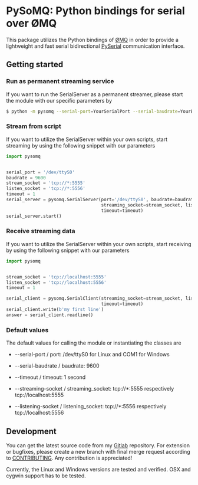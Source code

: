 # PySoMQ: Python bindings for serial over ØMQ

This package utilizes the Python bindings of [ØMQ](http://www.zeromq.org) in order to provide a lightweight and fast serial bidirectional [PySerial](https://pypi.org/project/pyserial/) communication interface.

## Getting started

### Run as permanent streaming service

If you want to run the SerialServer as a permanent streamer, please start the module with our specific parameters by

```bash
$ python -m pysomq --serial-port=YourSerialPort --serial-baudrate=YourBaudrate --timeout=1 --streaming-socket=tcp://*:5555 --listening-socket=tcp://*:5556
```

### Stream from script

If you want to utilize the SerialServer within your own scripts, start streaming by using the following snippet with our parameters

```python
import pysomq


serial_port = '/dev/ttyS0'
baudrate = 9600
stream_socket = 'tcp://*:5555'
listen_socket = 'tcp://*:5556'
timeout = 1
serial_server = pysomq.SerialServer(port='/dev/ttyS0', baudrate=baudrate,
                                    streaming_socket=stream_socket, listening_socket=listen_socket,
                                    timeout=timeout)
serial_server.start()
```

### Receive streaming data

If you want to utilize the SerialServer within your own scripts, start receiving by using the following snippet with our parameters

```python
import pysomq


stream_socket = 'tcp://localhost:5555'
listen_socket = 'tcp://localhost:5556'
timeout = 1

serial_client = pysomq.SerialClient(streaming_socket=stream_socket, listening_socket=listen_socket,
                                    timeout=timeout)
serial_client.write(b'my first line')
answer = serial_client.readline()
```

### Default values

The default values for calling the module or instantiating the classes are

* --serial-port / port: /dev/ttyS0 for Linux and COM1 for Windows

* --serial-baudrate / baudrate: 9600

* --timeout / timeout: 1 second

* --streaming-socket / streaming_socket: tcp://*:5555 respectively tcp://localhost:5555

* --listening-socket / listening_socket: tcp://*:5556 respectively tcp://localhost:5556

## Development

You can get the latest source code from my [Gitlab](https://gitlab.com/serial-over-mq/pysomq) repository. For extension or bugfixes, please create a new branch with final merge request according to [CONTRIBUTING](CONTRIBUTING.MD). Any contribution is appreciated!
  
Currently, the Linux and Windows versions are tested and verified. OSX
and cygwin support has to be tested.
